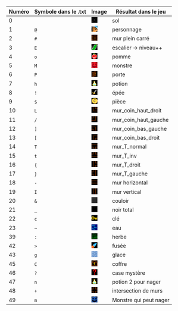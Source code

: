|Numéro|Symbole dans le .txt|Image|Résultat dans le jeu|
|------|--------------------|-----|--------------------|
| 0|` `|![image](images/sol.png)|sol|
| 1|`@`|![image](images/heros.png)|personnage|
| 2|`#`|![image](images/briques.png)|mur plein carré|
| 3|`E`|![image](images/escalier.png)|escalier -> niveau++|
| 4|`o`|![image](images/pomme.png)|pomme|
| 5|`M`|![image](images/monstre.png)|monstre|
| 6|`P`|![image](images/porte.png)|porte|
| 7|`h`|![image](images/potion.png)|potion|
| 8|`!`|![image](images/epee.png)|épée|
| 9|`$`|![image](images/dollar.png)|pièce|
|10|`L`|![image](images/mur_coin_haut_droit.png)|mur_coin_haut_droit|
|11|`/`|![image](images/mur_coin_haut_gauche.png)|mur_coin_haut_gauche|
|12|`]`|![image](images/mur_coin_bas_gauche.png)|mur_coin_bas_gauche|
|13|`[`|![image](images/mur_coin_bas_droit.png)|mur_coin_bas_droit|
|14|`T`|![image](images/mur_T_normal.png)|mur_T_normal|
|15|`t`|![image](images/mur_T_inv.png)|mur_T_inv|
|16|`{`|![image](images/mur_T_droit.png)|mur_T_droit|
|17|`}`|![image](images/mur_T_gauche.png)|mur_T_gauche|
|18|`-`|![image](images/mur_horizontal.png)|mur horizontal|
|19|`I`|![image](images/mur_vertical.png)|mur vertical|
|20|`&`|![image](images/couloir.png)|couloir|
|21|`_`|![image](images/noir.png)|noir total|
|22|`c`|![image](images/clef.png)|clé|
|23|`~`|![image](images/eau.png)|eau|
|39|`:`|![image](images/herbe.png)|herbe|
|42|`>`|![image](images/fusee.png)|fusée|
|43|`g`|![image](images/glace.png)|glace|
|45|`C`|![image](images/coffre.png)|coffre|
|46|`?`|![image](images/mystere.png)|case mystère|
|47|`n`|![image](images/potion2.png)|potion 2 pour nager|
|48|`+`|![image](images/mur_intersection.png)|intersection de murs|
|49|`m`|![image](images/monstre_aquatique.png)|Monstre qui peut nager|